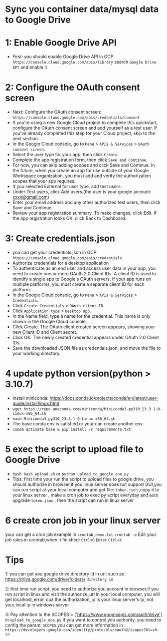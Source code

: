 # Sync you container data/mysql data to Google Drive

# 1: Enable Google Drive API
* First: you should enable Google Drive API in GCP: `https://console.cloud.google.com/apis/library`
  search `Google Drive API` and enable it


# 2: Configure the OAuth consent screen
* Next: Configure the OAuth consent screen: `https://console.cloud.google.com/apis/credentials/consent`
* If you're using a new Google Cloud project to complete this quickstart, configure the OAuth consent screen and add yourself as a test user. If you've already completed this step for your Cloud project, skip to the next section.
* In the Google Cloud console, go to `Menu`  > `APIs & Services` > `OAuth consent screen`.
* Select the user type for your app, then click `Create`.
* Complete the app registration form, then click `Save and Continue`.
* For now, you can skip adding scopes and click Save and Continue. In the future, when you create an app for use outside of your Google Workspace organization, you must add and verify the authorization scopes that your app requires.
* If you selected External for user type, add test users:
* Under Test users, click Add users.(the user is your google account: xxxx@gmail.com)
* Enter your email address and any other authorized test users, then click Save and Continue.
* Review your app registration summary. To make changes, click Edit. If the app registration looks OK, click Back to Dashboard.

# 3: Create credentials.json
* you can get your credentials.json in GCP: `https://console.cloud.google.com/apis/credentials`
* Authorize credentials for a desktop application
* To authenticate as an end user and access user data in your app, you need to create one or more OAuth 2.0 Client IDs. A client ID is used to identify a single app to Google's OAuth servers. If your app runs on multiple platforms, you must create a separate client ID for each platform.
* In the Google Cloud console, go to `Menu` > `APIs & Services` > `Credentials`.
* Click `Create Credentials` > `OAuth client ID`.
* Click `Application type` > `Desktop app`.
* In the Name field, type a name for the credential. This name is only shown in the Google Cloud console.
* Click Create. The OAuth client created screen appears, showing your new Client ID and Client secret.
* Click OK. The newly created credential appears under OAuth 2.0 Client IDs.
* Save the downloaded JSON file as credentials.json, and move the file to your working directory.


# 4 update python version(python > 3.10.7)
* Install miniconda: https://docs.conda.io/projects/conda/en/latest/user-guide/install/linux.html
* `wget https://repo.anaconda.com/miniconda/Miniconda3-py310_23.3.1-0-Linux-x86_64.sh`
* `bash Miniconda3-py310_23.3.1-0-Linux-x86_64.sh`
* The base conda env is satisfied or your can create another env
* `conda activate base & pip install -r requirements.txt`

# 5 exec the script to upload file to Google Drive
* `bash bash_upload.sh` or `python upload_to_google_one.py`
* Tips: first time your run the script to upload files to google drive, you should authorize in browser,if you linux server does not support GUI,you can run script at your local computer and get file: `token.json` ,copy it to your linux server , make a cron job to exec py script everyday and auto upgrade `token.json` , then the script can run in linux server


# 6 create cron job in your linux server
your can get a cron job example in `crontab_demo.txt`
`crontab -e`
Edit your job rules in crontab,when it finished: `Ctrl+O` `Enter` `Ctrl+X`




# Tips
1: you can get you google drive directory id in url:
  such as : https://drive.google.com/drive/folders/ `directory id`

2: first time run script: you need to authorize you account in browser,if you run script in linux,and visit the authorize_url in your local computer, you will get localhost_error, cuz the authorization_ip is your linux server's ip, not your local ip in windows server

3: Pay attention to the SCOPES = ['https://www.googleapis.com/auth/drive'] in `upload_to_google_one.py`
If you want to control you authority, you need to config the param: `SCOPES`
you can get more information in : `https://developers.google.com/identity/protocols/oauth2/scopes?hl=zh-cn`





